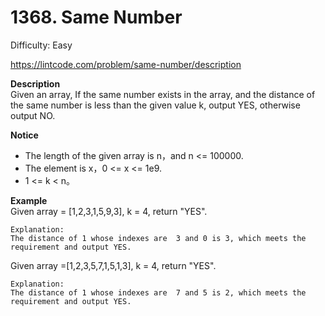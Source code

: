 # 1368. Same Number

Difficulty: Easy

https://lintcode.com/problem/same-number/description

**Description**  
Given an array, If the same number exists in the array, and the distance of the same number is less than the given value k, output YES, otherwise output NO.

**Notice**  
* The length of the given array is n，and n <= 100000.
* The element is x，0 <= x <= 1e9.
* 1 <= k < n。

**Example**  
Given array = [1,2,3,1,5,9,3], k = 4, return "YES".
```
Explanation:
The distance of 1 whose indexes are  3 and 0 is 3, which meets the requirement and output YES.
```
Given array =[1,2,3,5,7,1,5,1,3], k = 4, return "YES".
```
Explanation:
The distance of 1 whose indexes are  7 and 5 is 2, which meets the requirement and output YES.
```
